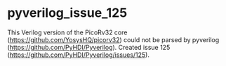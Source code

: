 # pyverilog_issue_125
This Verilog version of the PicoRv32 core (https://github.com/YosysHQ/picorv32) could not be parsed by pyverilog (https://github.com/PyHDI/Pyverilog). Created issue 125 (https://github.com/PyHDI/Pyverilog/issues/125).
